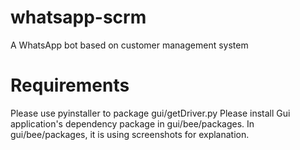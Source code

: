 # whatsapp-scrm
A WhatsApp bot based on customer management system
# Requirements
Please use pyinstaller to package gui/getDriver.py
Please install Gui application's dependency package in gui/bee/packages.
In gui/bee/packages, it is using screenshots for explanation.
